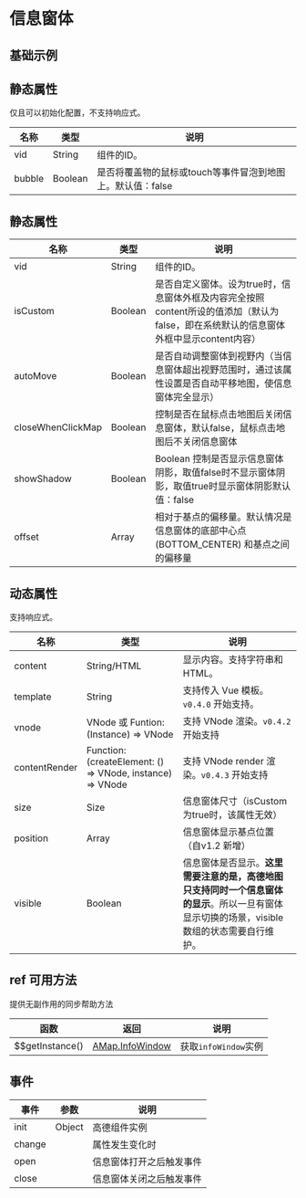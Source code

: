 # 信息窗体

## 基础示例

<vuep template="#example"></vuep>

<script v-pre type="text/x-template" id="example">

  <template>
    <div class="amap-page-container">
      <el-amap vid="amap" :zoom="zoom" :center="center" class="amap-demo">
        <el-amap-info-window
          :position="currentWindow.position"
          :content="currentWindow.content"
          :events="currentWindow.events">
        </el-amap-info-window>
      </el-amap>
      <button @click="switchWindow(0)">Show First Window</button>
      <button @click="switchWindow(1)">Show Second Window</button>
    </div>
  </template>

  <style>
    .amap-demo {
      height: 300px;
    }
  </style>

  <script>
    module.exports = {
      data () {
        return {
          zoom: 14,
          center: [121.5273285, 31.21515044],
          windows: [
            {
              position: [121.5273285, 31.21515044],
              content: 'Hi! I am here!',
              visible: true,
              events: {
                close() {
                  console.log('close infowindow1');
                }
              }
            }, {
              position: [121.5375285, 31.21515044],
              content: 'Hi! I am here too!',
              visible: true,
              events: {
                close() {
                  console.log('close infowindow2');
                }
              }
            }
          ],
          slotWindow: {
            position: [121.5163285, 31.21515044]
          },
          currentWindow: {
            position: [0, 0],
            content: '',
            events: {},
            visible: false
          }
        }
      },

      mounted() {
        this.currentWindow = this.windows[0];
      },

      methods: {
        switchWindow(tab) {
          this.currentWindow.visible = false;
          this.$nextTick(() => {
            this.currentWindow = this.windows[tab];
            this.currentWindow.visible = true;
          });
        }
      }
    };
  </script>

</script>


## 静态属性

仅且可以初始化配置，不支持响应式。

名称 | 类型 | 说明
---|---|---|
vid | String | 组件的ID。
bubble | Boolean | 是否将覆盖物的鼠标或touch等事件冒泡到地图上。默认值：false

## 静态属性

名称 | 类型 | 说明
---|---|---|
vid | String | 组件的ID。
isCustom | Boolean | 是否自定义窗体。设为true时，信息窗体外框及内容完全按照content所设的值添加（默认为false，即在系统默认的信息窗体外框中显示content内容）
autoMove | Boolean | 是否自动调整窗体到视野内（当信息窗体超出视野范围时，通过该属性设置是否自动平移地图，使信息窗体完全显示）
closeWhenClickMap | Boolean | 控制是否在鼠标点击地图后关闭信息窗体，默认false，鼠标点击地图后不关闭信息窗体
showShadow | Boolean | Boolean 控制是否显示信息窗体阴影，取值false时不显示窗体阴影，取值true时显示窗体阴影默认值：false
offset | Array | 相对于基点的偏移量。默认情况是信息窗体的底部中心点(BOTTOM_CENTER) 和基点之间的偏移量

## 动态属性

支持响应式。

名称 | 类型 | 说明
---|---|---|
content | String/HTML | 显示内容。支持字符串和HTML。
template | String | 支持传入 Vue 模板。`v0.4.0` 开始支持。
vnode | VNode  或 Funtion: (Instance) => VNode | 支持 VNode 渲染。`v0.4.2` 开始支持
contentRender | Function: (createElement: () => VNode, instance) => VNode | 支持 VNode render 渲染。`v0.4.3` 开始支持
size | Size | 信息窗体尺寸（isCustom为true时，该属性无效）
position | Array | 信息窗体显示基点位置（自v1.2 新增）
visible | Boolean | 信息窗体是否显示。**这里需要注意的是，高德地图只支持同时一个信息窗体的显示**。所以一旦有窗体显示切换的场景，visible数组的状态需要自行维护。


## ref 可用方法
提供无副作用的同步帮助方法

函数 | 返回 | 说明
---|---|---|
$$getInstance() | [AMap.InfoWindow](http://lbs.amap.com/api/javascript-api/reference/infowindow) | 获取`infoWindow`实例

## 事件

事件 | 参数 | 说明
---|---|---|
init | Object | 高德组件实例
change||属性发生变化时
open||信息窗体打开之后触发事件
close||信息窗体关闭之后触发事件
